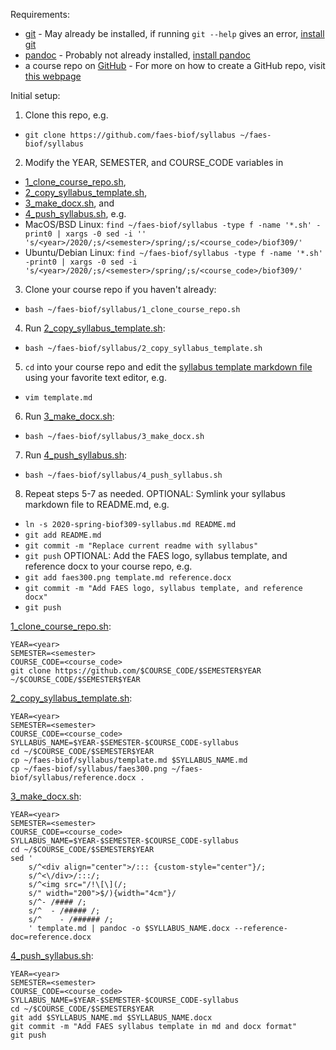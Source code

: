 Requirements:
- [git](https://git-scm.com/) - May already be installed, if running `git --help` gives an error, [install git](https://www.atlassian.com/git/tutorials/install-git)
- [pandoc](https://pandoc.org/) - Probably not already installed, [install pandoc](https://pandoc.org/installing.html)
- a course repo on [GitHub](https://github.com/) - For more on how to create a GitHub repo, visit [this webpage](https://help.github.com/en/github/getting-started-with-github/create-a-repo)

Initial setup:
1. Clone this repo, e.g.
- `git clone https://github.com/faes-biof/syllabus ~/faes-biof/syllabus`
2. Modify the YEAR, SEMESTER, and COURSE_CODE variables in
- [1_clone_course_repo.sh](1_clone_course_repo.sh),
- [2_copy_syllabus_template.sh](2_copy_syllabus_template.sh),
- [3_make_docx.sh](3_make_docx.sh), and
- [4_push_syllabus.sh](4_push_syllabus.sh), e.g.
- MacOS/BSD Linux: `find ~/faes-biof/syllabus -type f -name '*.sh' -print0 | xargs -0 sed -i '' 's/<year>/2020/;s/<semester>/spring/;s/<course_code>/biof309/'`
- Ubuntu/Debian Linux: `find ~/faes-biof/syllabus -type f -name '*.sh' -print0 | xargs -0 sed -i 's/<year>/2020/;s/<semester>/spring/;s/<course_code>/biof309/'`
3. Clone your course repo if you haven't already:
- `bash ~/faes-biof/syllabus/1_clone_course_repo.sh`
4. Run [2_copy_syllabus_template.sh](2_copy_syllabus_template.sh):
- `bash ~/faes-biof/syllabus/2_copy_syllabus_template.sh`
5. `cd` into your course repo and edit the [syllabus template markdown file](template.md) using your favorite text editor, e.g.
- `vim template.md`
6. Run [3_make_docx.sh](3_make_docx.sh):
- `bash ~/faes-biof/syllabus/3_make_docx.sh`
7. Run [4_push_syllabus.sh](4_push_syllabus.sh):
- `bash ~/faes-biof/syllabus/4_push_syllabus.sh`
8. Repeat steps 5-7 as needed.
OPTIONAL: Symlink your syllabus markdown file to README.md, e.g.
- `ln -s 2020-spring-biof309-syllabus.md README.md`
- `git add README.md`
- `git commit -m "Replace current readme with syllabus"`
- `git push`
OPTIONAL: Add the FAES logo, syllabus template, and reference docx to your course repo, e.g.
- `git add faes300.png template.md reference.docx`
- `git commit -m "Add FAES logo, syllabus template, and reference docx"`
- `git push`

[1_clone_course_repo.sh](1_clone_course_repo.sh):

```
YEAR=<year>
SEMESTER=<semester>
COURSE_CODE=<course_code>
git clone https://github.com/$COURSE_CODE/$SEMESTER$YEAR ~/$COURSE_CODE/$SEMESTER$YEAR
```

[2_copy_syllabus_template.sh](2_copy_syllabus_template.sh):

```
YEAR=<year>
SEMESTER=<semester>
COURSE_CODE=<course_code>
SYLLABUS_NAME=$YEAR-$SEMESTER-$COURSE_CODE-syllabus
cd ~/$COURSE_CODE/$SEMESTER$YEAR
cp ~/faes-biof/syllabus/template.md $SYLLABUS_NAME.md
cp ~/faes-biof/syllabus/faes300.png ~/faes-biof/syllabus/reference.docx .
```

[3_make_docx.sh](3_make_docx.sh):

```
YEAR=<year>
SEMESTER=<semester>
COURSE_CODE=<course_code>
SYLLABUS_NAME=$YEAR-$SEMESTER-$COURSE_CODE-syllabus
cd ~/$COURSE_CODE/$SEMESTER$YEAR
sed '
    s/^<div align="center">/::: {custom-style="center"}/;
    s/^<\/div>/:::/;
    s/^<img src="/!\[\](/;
    s/" width="200">$/){width="4cm"}/
    s/^- /#### /;
    s/^  - /##### /;
    s/^    - /###### /;
    ' template.md | pandoc -o $SYLLABUS_NAME.docx --reference-doc=reference.docx
```

[4_push_syllabus.sh](4_push_syllabus.sh):

```
YEAR=<year>
SEMESTER=<semester>
COURSE_CODE=<course_code>
SYLLABUS_NAME=$YEAR-$SEMESTER-$COURSE_CODE-syllabus
cd ~/$COURSE_CODE/$SEMESTER$YEAR
git add $SYLLABUS_NAME.md $SYLLABUS_NAME.docx
git commit -m "Add FAES syllabus template in md and docx format"
git push
```
